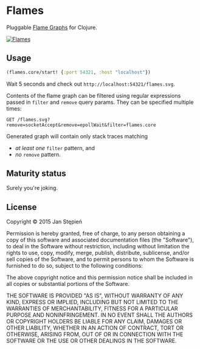 # Flames

Pluggable [Flame Graphs][fg] for Clojure.

[![Flames][png]][svg]

## Usage

```clojure
(flames.core/start! {:port 54321, :host "localhost"})
```

Wait 5 seconds and check out `http://localhost:54321/flames.svg`.

Contents of the flame graph can be filtered using regular expressions passed
in `filter` and `remove` query params. They can be specified multiple times:

```
GET /flames.svg?remove=socketAccept&remove=epollWait&filter=flames.core
```

Generated graph will contain only stack traces matching

  - _at least one_ `filter` pattern, and
  - _no_ `remove` pattern.

## Maturity status

Surely you're joking.

## License

Copyright © 2015 Jan Stępień

Permission is hereby granted, free of charge, to any person
obtaining a copy of this software and associated documentation
files (the "Software"), to deal in the Software without
restriction, including without limitation the rights to use,
copy, modify, merge, publish, distribute, sublicense, and/or
sell copies of the Software, and to permit persons to whom the
Software is furnished to do so, subject to the following conditions:

The above copyright notice and this permission notice shall be included
in all copies or substantial portions of the Software.

THE SOFTWARE IS PROVIDED "AS IS", WITHOUT WARRANTY OF ANY KIND, EXPRESS
OR IMPLIED, INCLUDING BUT NOT LIMITED TO THE WARRANTIES OF MERCHANTABILITY,
FITNESS FOR A PARTICULAR PURPOSE AND NONINFRINGEMENT. IN NO EVENT SHALL
THE AUTHORS OR COPYRIGHT HOLDERS BE LIABLE FOR ANY CLAIM, DAMAGES OR OTHER
LIABILITY, WHETHER IN AN ACTION OF CONTRACT, TORT OR OTHERWISE, ARISING
FROM, OUT OF OR IN CONNECTION WITH THE SOFTWARE OR THE USE OR OTHER
DEALINGS IN THE SOFTWARE.

[fg]: http://www.brendangregg.com/flamegraphs.html
[png]: https://stepien.cc/~jan/flames-01.png
[svg]: https://stepien.cc/~jan/flames-01.svg
